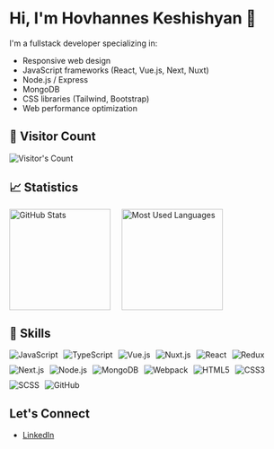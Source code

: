 # Hi, I'm Hovhannes Keshishyan 👋

I'm a fullstack developer specializing in:

- Responsive web design
- JavaScript frameworks (React, Vue.js, Next, Nuxt)
- Node.js / Express
- MongoDB
- CSS libraries (Tailwind, Bootstrap)
- Web performance optimization

## 👀 Visitor Count

<div>  
  <img src="https://profile-counter.glitch.me/Hovhannes1991/count.svg" alt="Visitor's Count" />
</div>

## 📈 Statistics

<div>
    <a href="https://github.com/Hovhannes1991"
       style="display: flex; align-items: flex-start; flex-wrap: wrap; gap: 20px">
      <img height="180em" src="https://github-readme-stats-eight-theta.vercel.app/api?username=Hovhannes1991&show_icons=true&theme=algolia&include_all_commits=true&count_private=true" alt="GitHub Stats"/>
      <img height="180em" src="https://github-readme-stats.vercel.app/api/top-langs?username=Hovhannes1991&theme=transparent&layout=donut&langs_count=5&border_radius=10&show_icons=true&locale=en" alt="Most Used Languages" />
    </a>
</div>

## 🚀 Skills

<p style="display: flex; flex-wrap: wrap; align-items: center; gap: 10px">
  <img src="https://img.shields.io/badge/JavaScript-323330?style=for-the-badge&logo=javascript&logoColor=F7DF1E" alt="JavaScript" />
  <img src="https://img.shields.io/badge/TypeScript-007ACC?style=for-the-badge&logo=typescript&logoColor=white" alt="TypeScript" />
  <img src="https://img.shields.io/badge/Vue.js-35495E?style=for-the-badge&logo=vue.js&logoColor=4FC08D" alt="Vue.js" />
  <img src="https://img.shields.io/badge/Nuxt.js-00C58E?style=for-the-badge&logo=nuxt.js&logoColor=white" alt="Nuxt.js" />
  <img src="https://img.shields.io/badge/React-20232A?style=for-the-badge&logo=react&logoColor=61DAFB" alt="React" />
  <img src="https://img.shields.io/badge/redux-714db7?style=for-the-badge&logo=redux&logoColor=white" alt="Redux" />
  <img src="https://img.shields.io/badge/Next.js-000000?style=for-the-badge&logo=next.js&logoColor=white" alt="Next.js" />
  <img src="https://img.shields.io/badge/node.js-5FA04E?style=for-the-badge&logo=node.js&logoColor=white" alt="Node.js" />
  <img src="https://img.shields.io/badge/mongodb-0b1e2a?style=for-the-badge&logo=mongodb&logoColor=white" alt="MongoDB" />
  <img src="https://img.shields.io/badge/webpack-6d99c4?style=for-the-badge&logo=webpack&logoColor=white" alt="Webpack" />
  <img src="https://img.shields.io/badge/HTML5-E34F26?style=for-the-badge&logo=html5&logoColor=white" alt="HTML5" />
  <img src="https://img.shields.io/badge/CSS3-1572B6?style=for-the-badge&logo=css3&logoColor=white" alt="CSS3" />
  <img src="https://img.shields.io/badge/SCSS-CC6699?style=for-the-badge&logo=sass&logoColor=white" alt="SCSS" />
  <img src="https://img.shields.io/badge/github-d1d9e0?style=for-the-badge&logo=github&logoColor=black" alt="GitHub" />
</p>

## Let's Connect

- [LinkedIn](https://www.linkedin.com/in/hovhannes-keshishyan)
